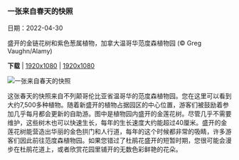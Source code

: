 ### 一张来自春天的快照

日期：2022-04-30

盛开的金链花树和紫色葱属植物，加拿大温哥华范度森植物园 (© Greg Vaughn/Alamy)

**下载**  |  [1920x1080](https://cn.bing.com/th?id=OHR.VanBlooms_ZH-CN6370306779_1920x1080.jpg)  |  [1920x1080](https://cn.bing.com/th?id=OHR.VanBlooms_ZH-CN6370306779_UHD.jpg)

![一张来自春天的快照](https://cn.bing.com/th?id=OHR.VanBlooms_ZH-CN6370306779_1920x1080.jpg "盛开的金链花树和紫色葱属植物，加拿大温哥华范度森植物园 (© Greg Vaughn/Alamy)")

这张春天的快照来自不列颠哥伦比亚省温哥华的范度森植物园。您在这里可以看到大约7,500多种植物。随着新盛开的植物占据园区的中心位置，游客们被鼓励着参加几乎每月都会更新的自助游。图中是植物园内盛开的金莲花树。尽管几乎不需要维护，这些树木也可以快速生长，每年的生长速度大约能超过40厘米。盛开的金莲花树能营造出华丽的金色拱门和人行道，每年的这个时候都非常的吸睛，许多游客们因此前往范度森植物园。如果您错过了杜鹃花盛开的短暂时期，您很可能会漫步在杜鹃花道上，或者欣赏花园里铺开的无数色彩鲜艳的花朵。
